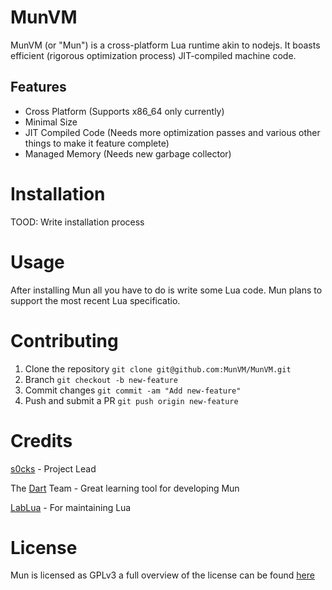 # MunVM

MunVM (or "Mun") is a cross-platform Lua runtime akin to nodejs. It boasts efficient (rigorous optimization process) JIT-compiled machine code.

## Features

+ Cross Platform (Supports x86_64 only currently)
+ Minimal Size
+ JIT Compiled Code (Needs more optimization passes and various other things to make it feature complete)
+ Managed Memory (Needs new garbage collector)

# Installation

TOOD: Write installation process

# Usage

After installing Mun all you have to do is write some Lua code. Mun plans to support the most recent Lua specificatio.

# Contributing

1. Clone the repository `git clone git@github.com:MunVM/MunVM.git`
2. Branch `git checkout -b new-feature`
3. Commit changes `git commit -am "Add new-feature"`
4. Push and submit a PR `git push origin new-feature`

# Credits

[s0cks](https://github.com/s0cks) - Project Lead

The [Dart](https://github.com/dart-lang/sdk) Team - Great learning tool for developing Mun

[LabLua](http://www.lua.inf.puc-rio.br/) - For maintaining Lua

# License

Mun is licensed as GPLv3 a full overview of the license can be found [here](https://github.com/MunVM/MunVM/blob/master/LICENSE.md)
